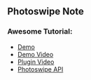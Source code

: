 ## Photoswipe Note

### Awesome Tutorial:
* [Demo](https://photoswipe.com/getting-started/)
* [Demo Video](https://codepen.io/ptlergo/pen/PdBWmP)
* [Plugin Video](https://github.com/dimsemenov/photoswipe-video-plugin)
* [Photoswipe API](https://photoswipe.com/events/)
